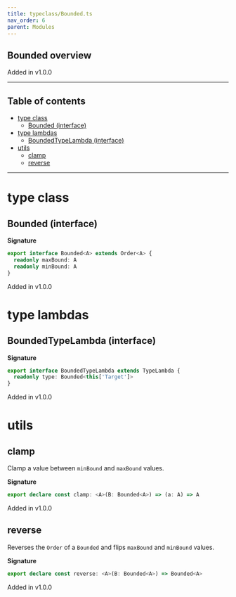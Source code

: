 ```yaml
---
title: typeclass/Bounded.ts
nav_order: 6
parent: Modules
---
```


## Bounded overview

Added in v1.0.0

---

<h2 class="text-delta">Table of contents</h2>

- [type class](#type-class)
  - [Bounded (interface)](#bounded-interface)
- [type lambdas](#type-lambdas)
  - [BoundedTypeLambda (interface)](#boundedtypelambda-interface)
- [utils](#utils)
  - [clamp](#clamp)
  - [reverse](#reverse)

---

# type class

## Bounded (interface)

**Signature**

```ts
export interface Bounded<A> extends Order<A> {
  readonly maxBound: A
  readonly minBound: A
}
```

Added in v1.0.0

# type lambdas

## BoundedTypeLambda (interface)

**Signature**

```ts
export interface BoundedTypeLambda extends TypeLambda {
  readonly type: Bounded<this['Target']>
}
```

Added in v1.0.0

# utils

## clamp

Clamp a value between `minBound` and `maxBound` values.

**Signature**

```ts
export declare const clamp: <A>(B: Bounded<A>) => (a: A) => A
```

Added in v1.0.0

## reverse

Reverses the `Order` of a `Bounded` and flips `maxBound` and `minBound` values.

**Signature**

```ts
export declare const reverse: <A>(B: Bounded<A>) => Bounded<A>
```

Added in v1.0.0
